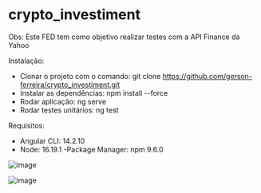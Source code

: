 # crypto_investiment

Obs: Este FED tem como objetivo realizar testes com a API Finance da Yahoo

Instalação:
- Clonar o projeto com o comando: git clone https://github.com/gerson-ferreira/crypto_investiment.git
- Instalar as dependências: npm install --force
- Rodar aplicação: ng serve
- Rodar testes unitários: ng test

Requisitos:
- Angular CLI: 14.2.10
- Node: 16.19.1
-Package Manager: npm 9.6.0 

![image](https://user-images.githubusercontent.com/39886488/224227979-5e7b2bdb-0e7b-48f2-a438-40aa56cabf38.png)

![image](https://user-images.githubusercontent.com/39886488/224228022-e4e53779-b59e-4444-b381-0bb14383f0c4.png)
